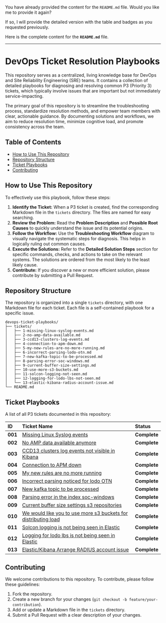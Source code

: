 
You have already provided the content for the `README.md` file. Would you like me to provide it again?

If so, I will provide the detailed version with the table and badges as you requested previously.

Here is the complete content for the **`README.md`** file.

-----

# DevOps Ticket Resolution Playbooks

This repository serves as a centralized, living knowledge base for DevOps and Site Reliability Engineering (SRE) teams. It contains a collection of detailed playbooks for diagnosing and resolving common P3 (Priority 3) tickets, which typically involve issues that are important but not immediately service-impacting.

The primary goal of this repository is to streamline the troubleshooting process, standardize resolution methods, and empower team members with clear, actionable guidance. By documenting solutions and workflows, we aim to reduce resolution time, minimize cognitive load, and promote consistency across the team.

## Table of Contents

  - [How to Use This Repository](https://www.google.com/search?q=%23how-to-use-this-repository)
  - [Repository Structure](https://www.google.com/search?q=%23repository-structure)
  - [Ticket Playbooks](https://www.google.com/search?q=%23ticket-playbooks)
  - [Contributing](https://www.google.com/search?q=%23contributing)

## How to Use This Repository

To effectively use this playbook, follow these steps:

1.  **Identify the Ticket:** When a P3 ticket is created, find the corresponding Markdown file in the `tickets` directory. The files are named for easy searching.
2.  **Review the Problem:** Read the **Problem Description** and **Possible Root Causes** to quickly understand the issue and its potential origins.
3.  **Follow the Workflow:** Use the **Troubleshooting Workflow** diagram to visually navigate the systematic steps for diagnosis. This helps in logically ruling out common causes.
4.  **Execute the Solutions:** Refer to the **Detailed Solution Steps** section for specific commands, checks, and actions to take on the relevant systems. The solutions are ordered from the most likely to the least likely cause.
5.  **Contribute:** If you discover a new or more efficient solution, please contribute by submitting a Pull Request.

## Repository Structure

The repository is organized into a single `tickets` directory, with one Markdown file for each ticket. Each file is a self-contained playbook for a specific issue.

```
devops-ticket-playbooks/
├── tickets/
│   ├── 1-missing-linux-syslog-events.md
│   ├── 2-no-amp-data-available.md
│   ├── 3-ccd13-clusters-log-events.md
│   ├── 4-connection-to-apm-down.md
│   ├── 5-my-new-rules-are-no-more-running.md
│   ├── 6-incorrect-parsing-lodo-otn.md
│   ├── 7-new-kafka-topic-to-be-processed.md
│   ├── 8-parsing-error-soc-windows.md
│   ├── 9-current-buffer-size-settings.md
│   ├── 10-use-more-s3-buckets.md
│   ├── 11-solcon-logging-not-seen.md
│   ├── 12-logging-for-lodo-lbs-not-seen.md
│   └── 13-elastic-kibana-radius-account-issue.md
└── README.md
```

## Ticket Playbooks

A list of all P3 tickets documented in this repository:

| ID | Ticket Name | Status |
| :-- | :--- | :--- |
| **001** | [Missing Linux Syslog events](https://www.google.com/search?q=tickets/1-missing-linux-syslog-events.md) | **Complete** |
| **002** | [No AMP data available anymore](https://www.google.com/search?q=tickets/2-no-amp-data-available.md) | **Complete** |
| **003** | [CCD13 clusters log events not visible in Kibana](https://www.google.com/search?q=tickets/3-ccd13-clusters-log-events.md) | **Complete** |
| **004** | [Connection to APM down](https://www.google.com/search?q=tickets/4-connection-to-apm-down.md) | **Complete** |
| **005** | [My new rules are no more running](https://www.google.com/search?q=tickets/5-my-new-rules-are-no-more-running.md) | **Complete** |
| **006** | [Incorrect parsing noticed for lodo OTN](https://www.google.com/search?q=tickets/6-incorrect-parsing-lodo-otn.md) | **Complete** |
| **007** | [New kafka topic to be processed](https://www.google.com/search?q=tickets/7-new-kafka-topic-to-be-processed.md) | **Complete** |
| **008** | [Parsing error in the index soc-windows](https://www.google.com/search?q=tickets/8-parsing-error-soc-windows.md) | **Complete** |
| **009** | [Current buffer size settings s3 repositories](https://www.google.com/search?q=tickets/9-current-buffer-size-settings.md) | **Complete** |
| **010** | [We would like you to use more s3 buckets for distributing load](https://www.google.com/search?q=tickets/10-use-more-s3-buckets.md) | **Complete** |
| **011** | [Solcon logging is not being seen in Elastic](https://www.google.com/search?q=tickets/11-solcon-logging-not-seen.md) | **Complete** |
| **012** | [Logging for lodo lbs is not being seen in Elastic](https://www.google.com/search?q=tickets/12-logging-for-lodo-lbs-not-seen.md) | **Complete** |
| **013** | [Elastic/Kibana Arrange RADIUS account issue](https://www.google.com/search?q=tickets/13-elastic-kibana-radius-account-issue.md) | **Complete** |

## Contributing

We welcome contributions to this repository. To contribute, please follow these guidelines:

1.  Fork the repository.
2.  Create a new branch for your changes (`git checkout -b feature/your-contribution`).
3.  Add or update a Markdown file in the `tickets` directory.
4.  Submit a Pull Request with a clear description of your changes.